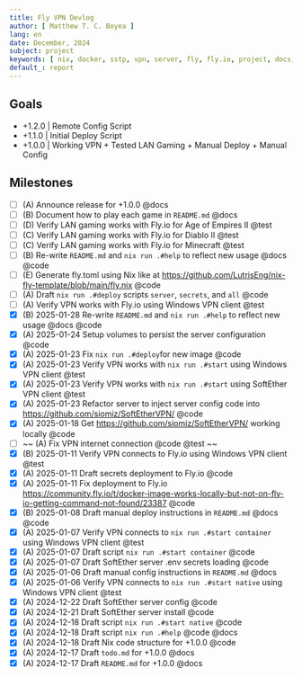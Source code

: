 ```yaml
---
title: Fly VPN Devlog
author: [ Matthew T. C. Boyea ]
lang: en
date: December, 2024
subject: project
keywords: [ nix, docker, sstp, vpn, server, fly, fly.io, project, docs, code, test, history, log ]
default_: report
---
```


## Goals

- +1.2.0 | Remote Config Script
- +1.1.0 | Initial Deploy Script
- +1.0.0 | Working VPN + Tested LAN Gaming + Manual Deploy + Manual Config

## Milestones

- [ ] (A) Announce release for +1.0.0 @docs
- [ ] (B) Document how to play each game in `README.md` @docs
- [ ] (D) Verify LAN gaming works with Fly.io for Age of Empires II @test
- [ ] (C) Verify LAN gaming works with Fly.io for Diablo II @test
- [ ] (C) Verify LAN gaming works with Fly.io for Minecraft @test
- [ ] (B) Re-write `README.md` and `nix run .#help` to reflect new usage @docs @code
- [ ] (E) Generate fly.toml using Nix like at https://github.com/LutrisEng/nix-fly-template/blob/main/fly.nix @code
- [ ] (A) Draft `nix run .#deploy` scripts `server`, `secrets`, and `all` @code
- [ ] (A) Verify VPN works with Fly.io using Windows VPN client @test
- [x] (B) 2025-01-28 Re-write `README.md` and `nix run .#help` to reflect new usage @docs @code
- [x] (A) 2025-01-24 Setup volumes to persist the server configuration @code
- [x] (A) 2025-01-23 Fix `nix run .#deploy`for new image @code
- [x] (A) 2025-01-23 Verify VPN works with `nix run .#start` using Windows VPN client @test
- [x] (A) 2025-01-23 Verify VPN works with `nix run .#start` using SoftEther VPN client @test
- [x] (A) 2025-01-23 Refactor server to inject server config code into https://github.com/siomiz/SoftEtherVPN/ @code
- [x] (A) 2025-01-18 Get https://github.com/siomiz/SoftEtherVPN/ working locally @code
- [ ] ~~ (A) Fix VPN internet connection @code @test ~~
- [x] (B) 2025-01-11 Verify VPN connects to Fly.io using Windows VPN client @test
- [x] (A) 2025-01-11 Draft secrets deployment to Fly.io @code
- [x] (A) 2025-01-11 Fix deployment to Fly.io https://community.fly.io/t/docker-image-works-locally-but-not-on-fly-io-getting-command-not-found/23387 @code
- [x] (B) 2025-01-08 Draft manual deploy instructions in `README.md` @docs @code
- [x] (A) 2025-01-07 Verify VPN connects to `nix run .#start container` using Windows VPN client @test
- [x] (A) 2025-01-07 Draft script `nix run .#start container` @code
- [x] (A) 2025-01-07 Draft SoftEther server .env secrets loading @code
- [x] (A) 2025-01-06 Draft manual config instructions in `README.md` @docs
- [x] (A) 2025-01-06 Verify VPN connects to `nix run .#start native` using Windows VPN client @test
- [x] (A) 2024-12-22 Draft SoftEther server config @code
- [x] (A) 2024-12-21 Draft SoftEther server install @code
- [x] (A) 2024-12-18 Draft script `nix run .#start native` @code
- [x] (A) 2024-12-18 Draft script `nix run .#help` @code @docs
- [x] (A) 2024-12-18 Draft Nix code structure for +1.0.0 @code
- [x] (A) 2024-12-17 Draft `todo.md` for +1.0.0 @docs
- [x] (A) 2024-12-17 Draft `README.md` for +1.0.0 @docs

